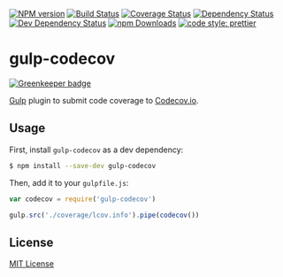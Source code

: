 [![NPM version][npm-image]][npm-url] [![Build Status][travis-image]][travis-url] [![Coverage Status][codecov-image]][codecov-url] [![Dependency Status][depstat-image]][depstat-url] [![Dev Dependency Status][devdepstat-image]][devdepstat-url] [![npm Downloads][downloads-image]][npm-url] [![code style: prettier][prettier-image]][prettier-url]

# gulp-codecov

[![Greenkeeper badge](https://badges.greenkeeper.io/eddiemoore/gulp-codecov.svg)](https://greenkeeper.io/)

[Gulp](https://github.com/wearefractal/gulp) plugin to submit code coverage to [Codecov.io](http://codecov.io).

## Usage

First, install `gulp-codecov` as a dev dependency:

```bash
$ npm install --save-dev gulp-codecov
```

Then, add it to your `gulpfile.js`:

```javascript
var codecov = require('gulp-codecov')

gulp.src('./coverage/lcov.info').pipe(codecov())
```

## License

[MIT License](http://mit-license.org)

[npm-url]: https://npmjs.org/package/gulp-codecov
[npm-image]: https://img.shields.io/npm/v/gulp-codecov.svg?style=flat-square
[travis-url]: http://travis-ci.org/eddiemoore/gulp-codecov
[travis-image]: https://img.shields.io/travis/eddiemoore/gulp-codecov/master.svg?style=flat-square
[codecov-url]: https://codecov.io/github/eddiemoore/gulp-codecov
[codecov-image]: https://img.shields.io/codecov/c/github/eddiemoore/gulp-codecov/master.svg?style=flat-square
[depstat-url]: https://david-dm.org/eddiemoore/gulp-codecov
[depstat-image]: https://img.shields.io/david/eddiemoore/gulp-codecov/master.svg?style=flat-square
[devdepstat-url]: https://david-dm.org/eddiemoore/gulp-codecov#info=devDependencies
[devdepstat-image]: https://img.shields.io/david/dev/eddiemoore/gulp-codecov/master.svg?style=flat-square
[downloads-image]: https://img.shields.io/npm/dt/gulp-codecov.svg?maxAge=2592000&style=flat-square
[prettier-image]: https://img.shields.io/badge/code_style-prettier-ff69b4.svg?style=flat-square
[prettier-url]: https://github.com/prettier/prettier
